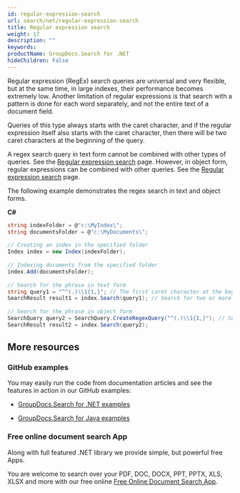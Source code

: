 ```yaml
---
id: regular-expression-search
url: search/net/regular-expression-search
title: Regular expression search
weight: 17
description: ""
keywords: 
productName: GroupDocs.Search for .NET
hideChildren: False
---
```

Regular expression (RegEx) search queries are universal and very flexible, but at the same time, in large indexes, their performance becomes extremely low. Another limitation of regular expressions is that search with a pattern is done for each word separately, and not the entire text of a document field.

Queries of this type always starts with the caret character, and if the regular expression itself also starts with the caret character, then there will be two caret characters at the beginning of the query.

A regex search query in text form cannot be combined with other types of queries. See the [Regular expression search](Regular%2Bexpression%2Bsearch.html) page. However, in object form, regular expressions can be combined with other queries. See the [Regular expression search](Regular%2Bexpression%2Bsearch.html) page.

The following example demonstrates the regex search in text and object forms.

**C#**

```csharp
string indexFolder = @"c:\MyIndex\";
string documentsFolder = @"c:\MyDocuments\";
 
// Creating an index in the specified folder
Index index = new Index(indexFolder);
 
// Indexing documents from the specified folder
index.Add(documentsFolder);
 
// Search for the phrase in text form
string query1 = "^^(.)\\1{1,}"; // The first caret character at the beginning indicates that this is a regular expression search query
SearchResult result1 = index.Search(query1); // Search for two or more identical characters at the beginning of a word
 
// Search for the phrase in object form
SearchQuery query2 = SearchQuery.CreateRegexQuery("^(.)\\1{1,}"); // Search for two or more identical characters at the beginning of a word
SearchResult result2 = index.Search(query2);
```

## More resources

### GitHub examples

You may easily run the code from documentation articles and see the features in action in our GitHub examples:

*   [GroupDocs.Search for .NET examples](https://github.com/groupdocs-search/GroupDocs.Search-for-.NET)
    
*   [GroupDocs.Search for Java examples](https://github.com/groupdocs-search/GroupDocs.Search-for-Java)
    

### Free online document search App

Along with full featured .NET library we provide simple, but powerful free Apps.

You are welcome to search over your PDF, DOC, DOCX, PPT, PPTX, XLS, XLSX and more with our free online [Free Online Document Search App](https://products.groupdocs.app/search).
